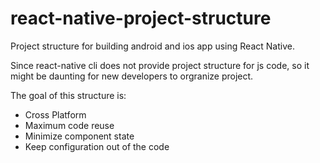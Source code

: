 # react-native-project-structure
Project structure for building android and ios app using React Native.

Since react-native cli does not provide project structure for js code, so it might be daunting for new developers to orgranize project.

The goal of this structure is:
* Cross Platform
* Maximum code reuse
* Minimize component state
* Keep configuration out of the code
